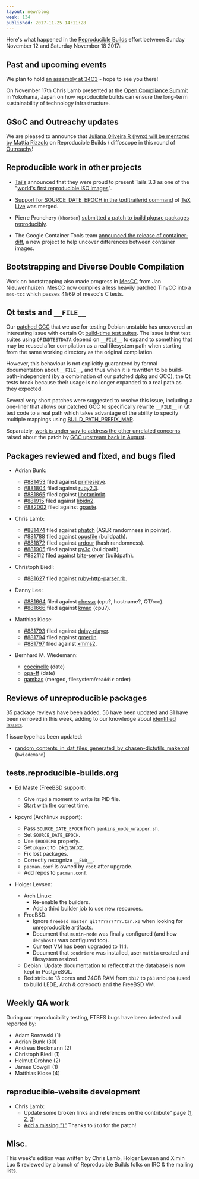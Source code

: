 ```yaml
---
layout: new/blog
week: 134
published: 2017-11-25 14:11:28
---
```


Here's what happened in the [Reproducible Builds](https://reproducible-builds.org) effort between Sunday November 12 and Saturday November 18 2017:

Past and upcoming events
------------------------

We plan to hold [an assembly at 34C3](https://events.ccc.de/congress/2017/wiki/index.php/Assembly:Reproducible-Builds) - hope to see you there!

On November 17th Chris Lamb presented at the [Open Compliance Summit](http://events.linuxfoundation.org/events/open-compliance-summit/) in Yokohama, Japan on how reproducible builds can ensure the long-term sustainability of technology infrastructure.


GSoC and Outreachy updates
--------------------------

We are pleased to announce that [Juliana Oliveira R (jwnx) will be mentored by
Mattia Rizzolo](https://www.outreachy.org/alums/) on Reproducible Builds /
diffoscope in this round of [Outreachy](https://www.outreachy.org/')!


Reproducible work in other projects
-----------------------------------

* [Tails](https://tails.boum.org) announced that they were proud to present Tails 3.3 as one of the "[world's first reproducible ISO images](https://tails.boum.org/news/reproducible_Tails/)".

* [Support for SOURCE\_DATE\_EPOCH in the \pdftrailerid command](http://tug.org/pipermail/tex-live/2017-November/040794.html) of [TeX Live](https://www.tug.org/texlive/) was merged.

* Pierre Pronchery (`khorben`) [submitted a patch to build pkgsrc packages reproducibly](http://mail-index.netbsd.org/tech-pkg/2017/11/12/msg019018.html).

* The Google Container Tools team [announced the release of container-diff](https://opensource.googleblog.com/2017/11/container-diff-for-comparing-container-images.html), a new project to help uncover differences between container images.


Bootstrapping and Diverse Double Compilation
--------------------------------------------

Work on bootstrapping also made progress in
[MesCC](https://gitlab.com/janneke/mes) from Jan Nieuwenhuizen. MesCC now
compiles a less heavily patched TinyCC into a `mes-tcc` which passes 41/69
of mescc's C tests.


Qt tests and `__FILE__`
-----------------------

Our [patched
GCC](https://tests.reproducible-builds.org/debian/index_repositories.html) that
we use for testing Debian unstable has uncovered an interesting issue with
certain Qt [build-time test
suites](https://bugs.debian.org/cgi-bin/bugreport.cgi?bug=876901). The issue is
that test suites using `QFINDTESTDATA` depend on `__FILE__` to expand to
something that may be reused after compilation as a real filesystem path when
starting from the same working directory as the original compilation.

However, this behaviour is not explicitly guaranteed by formal documentation
about `__FILE__`, and thus when it is rewritten to be build-path-independent (by
a combination of our patched dpkg and GCC), the Qt tests break because their
usage is no longer expanded to a real path as they expected.

Several very short patches were suggested to resolve this issue, including
a one-liner that allows our patched GCC to specifically rewrite `__FILE__` in
Qt test code to a real path which takes advantage of the ability to specify
multiple mappings using [BUILD_PATH_PREFIX_MAP](https://reproducible-builds.org/specs/build-path-prefix-map/).

Separately, [work is under way to address the other unrelated
concerns](https://lists.alioth.debian.org/pipermail/reproducible-builds/Week-of-Mon-20170814/009124.html)
raised about the patch by [GCC upstream back in August](https://gcc.gnu.org/ml/gcc-patches/2017-08/msg00232.html).


Packages reviewed and fixed, and bugs filed
-------------------------------------------


* Adrian Bunk:
    * [#881453](https://bugs.debian.org/881453) filed against [primesieve](https://tracker.debian.org/pkg/primesieve).
    * [#881804](https://bugs.debian.org/881804) filed against [ruby2.3](https://tracker.debian.org/pkg/ruby2.3).
    * [#881865](https://bugs.debian.org/881865) filed against [libctapimkt](https://tracker.debian.org/pkg/libctapimkt).
    * [#881915](https://bugs.debian.org/881915) filed against [libidn2](https://tracker.debian.org/pkg/libidn2).
    * [#882002](https://bugs.debian.org/882002) filed against [gpaste](https://tracker.debian.org/pkg/gpaste).

* Chris Lamb:
    * [#881474](https://bugs.debian.org/881474) filed against [phatch](https://tracker.debian.org/pkg/phatch) (ASLR randomness in pointer).
    * [#881788](https://bugs.debian.org/881788) filed against [opusfile](https://tracker.debian.org/pkg/opusfile) (buildpath).
    * [#881872](https://bugs.debian.org/881872) filed against [ardour](https://tracker.debian.org/pkg/ardour) (hash randomness).
    * [#881905](https://bugs.debian.org/881905) filed against [py3c](https://tracker.debian.org/pkg/py3c) (buildpath).
    * [#882112](https://bugs.debian.org/882112) filed against [bitz-server](https://tracker.debian.org/pkg/bitz-server) (buildpath).

* Christoph Biedl:
    * [#881627](https://bugs.debian.org/881627) filed against [ruby-http-parser.rb](https://tracker.debian.org/pkg/ruby-http-parser.rb).

* Danny Lee:
    * [#881664](https://bugs.debian.org/881664) filed against [chessx](https://tracker.debian.org/pkg/chessx) (cpu?, hostname?, QT/rcc).
    * [#881666](https://bugs.debian.org/881666) filed against [kmag](https://tracker.debian.org/pkg/kmag) (cpu?).

* Matthias Klose:
    * [#881793](https://bugs.debian.org/881793) filed against [daisy-player](https://tracker.debian.org/pkg/daisy-player).
    * [#881794](https://bugs.debian.org/881794) filed against [gmerlin](https://tracker.debian.org/pkg/gmerlin).
    * [#881797](https://bugs.debian.org/881797) filed against [xmms2](https://tracker.debian.org/pkg/xmms2).

* Bernhard M. Wiedemann:
    * [coccinelle](https://github.com/coccinelle/coccinelle/pull/121) (date)
    * [opa-ff](https://github.com/01org/opa-ff/pull/10) (date)
    * [gambas](http://gambaswiki.org/bugtracker/edit?object=BUG.1215) (merged, filesystem/`readdir` order)

Reviews of unreproducible packages
----------------------------------

35 package reviews have been added, 56 have been updated and 31 have been removed in this week,
adding to our knowledge about [identified issues](https://tests.reproducible-builds.org/debian/index_issues.html).

1 issue type has been updated:

- [random\_contents\_in\_dat\_files\_generated\_by\_chasen-dictutils\_makemat](https://salsa.debian.org/reproducible-builds/reproducible-notes/commit/c0b8c1ab) (`bwiedemann`)

tests.reproducible-builds.org
-----------------------------

- Ed Maste (FreeBSD support):
    - Give `ntpd` a moment to write its PID file.
    - Start with the correct time.

- kpcyrd (Archlinux support):
    - Pass `SOURCE_DATE_EPOCH` from `jenkins_node_wrapper.sh`.
    - Set `SOURCE_DATE_EPOCH`.
    - Use `$ROOTCMD` properly.
    - Set `pkgext` to .pkg.tar.xz.
    - Fix lost packages.
    - Correctly recognize `__END__`.
    - `pacman.conf` is owned by `root` after upgrade.
    - Add repos to `pacman.conf`.
    
- Holger Levsen:
    * Arch Linux:
         * Re-enable the builders.
         * Add a third builder job to use new resources.
    * FreeBSD:
         * Ignore `freebsd_master_git?????????.tar.xz` when looking for unreproducible artifacts.
         * Document that `munin-node` was finally configured (and how `denyhosts` was configured too).
         * Our test VM has been upgraded to 11.1.
         * Document that `poudriere` was installed, user `mattia` created and filesystem resized.
    * Debian: Update documentation to reflect that the database is now kept in PostgreSQL.
    * Redistribute 13 cores and 24GB RAM from `pb17` to `pb3` and `pb4` (used to build LEDE, Arch & coreboot) and the FreeBSD VM.

Weekly QA work
--------------

During our reproducibility testing, FTBFS bugs have been detected and reported by:

 - Adam Borowski (1)
 - Adrian Bunk (30)
 - Andreas Beckmann (2)
 - Christoph Biedl (1)
 - Helmut Grohne (2)
 - James Cowgill (1)
 - Matthias Klose (4)

reproducible-website development
--------------------------------

- Chris Lamb:
    - Update some broken links and references on the contribute" page ([1](https://salsa.debian.org/reproducible-builds/reproducible-website/commit/e93813f), [2](https://salsa.debian.org/reproducible-builds/reproducible-website/commit/18bf322), [3](https://salsa.debian.org/reproducible-builds/reproducible-website/commit/65f0dd8))
    - [Add a missing ")"](https://salsa.debian.org/reproducible-builds/reproducible-website/commit/d5febee) Thanks to `itd` for the patch!

Misc.
-----

This week's edition was written by Chris Lamb, Holger Levsen and Ximin Luo & reviewed by a bunch of Reproducible Builds folks on IRC & the mailing lists.
